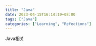 ```yaml
---
title: "Java"
date: 2023-04-15T16:14:19+08:00
tags: ["Java"]
categories: ["Learning", "Refections"]
---
```


Java相关